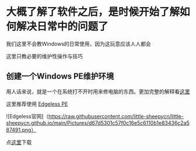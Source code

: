 # 大概了解了软件之后，是时候开始了解如何解决日常中的问题了

我们这里不会教Windows的日常使用，因为这玩意应该人人都会

这里只教必要的维护性操作与技巧

## 创建一个Windows PE维护环境

用人话来说，就是一个在系统打不开时用来修电脑的东西。更加完整的解释看[这里](https://wiki.edgeless.top/v2/faq/whats.html)

这里推荐使用 [Edgeless PE](https://home.edgeless.top/)

![Edgeless官网]（https://raw.githubusercontent.com/little-sheepycn/little-sheepycn.github.io/main/Pictures/d67d5301c57f0c16e5c6110b1e83436c2a587491.png）

点[这里](https://down.edgeless.top/)下载

